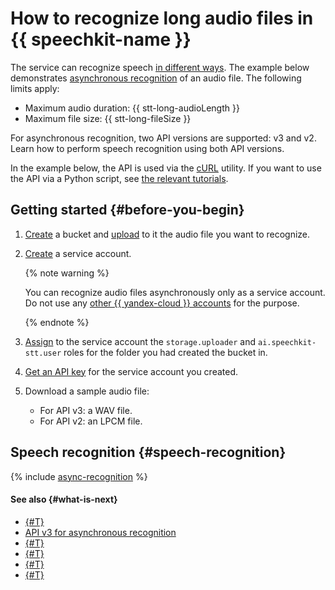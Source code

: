 # How to recognize long audio files in {{ speechkit-name }}

The service can recognize speech [in different ways](../stt/index.md#stt-ways). The example below demonstrates [asynchronous recognition](../stt/transcribation.md) of an audio file. The following limits apply:

* Maximum audio duration: {{ stt-long-audioLength }}
* Maximum file size: {{ stt-long-fileSize }}

For asynchronous recognition, two API versions are supported: v3 and v2. Learn how to perform speech recognition using both API versions.

In the example below, the API is used via the [cURL](https://curl.se/) utility. If you want to use the API via a Python script, see [the relevant tutorials](../tutorials/index.md#async-stt).

## Getting started {#before-you-begin}

1. [Create](../../storage/operations/buckets/create.md) a bucket and [upload](../../storage/operations/objects/upload.md) to it the audio file you want to recognize.
1. [Create](../../iam/operations/sa/create.md) a service account.

   {% note warning %}

   You can recognize audio files asynchronously only as a service account. Do not use any [other {{ yandex-cloud }} accounts](../../iam/concepts/users/accounts.md) for the purpose.

   {% endnote %}

1. [Assign](../../iam/operations/sa/assign-role-for-sa.md) to the service account the `storage.uploader` and `ai.speechkit-stt.user` roles for the folder you had created the bucket in.
1. [Get an API key](../../iam/operations/api-key/create.md) for the service account you created.
1. Download a sample audio file:

   * For API v3: a WAV file.
   * For API v2: an LPCM file.

## Speech recognition {#speech-recognition}

{% include [async-recognition](../../_includes/speechkit/async-recognition.md) %}

#### See also {#what-is-next}

* [{#T}](../stt/index.md)
* [API v3 for asynchronous recognition](../stt-v3/api-ref/AsyncRecognizer/getRecognition.md)
* [{#T}](../stt/api/transcribation-api.md)
* [{#T}](../concepts/auth.md)
* [{#T}](../stt/api/transcribation-api-v3.md)
* [{#T}](../stt/api/transcribation-ogg.md)
